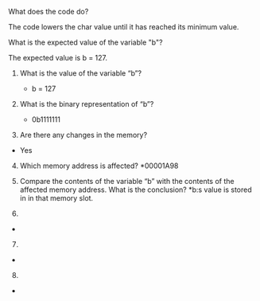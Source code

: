 
What does the code do?

The code lowers the char value until it has reached its minimum value.

What is the expected value of the variable "b"?

The expected value is b = 127.





1. What is the value of the variable “b”?

    * b = 127

2. What is the binary representation of “b”?

   * 0b1111111

3. Are there any changes in the memory?
* Yes

4. Which memory address is affected?
*00001A98

5. Compare the contents of the variable “b” with the contents of the affected memory address. What is the conclusion?
*b:s value is stored in in that memory slot.

6.
*

7.
*

8.
*
